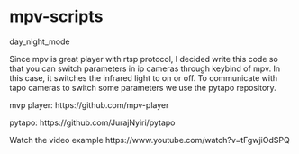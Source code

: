 # mpv-scripts
day_night_mode

Since mpv is great player with rtsp protocol, I decided write this code so that you can switch parameters in ip cameras through keybind of mpv. In this case, it switches the infrared light to on or off. To communicate with tapo cameras to switch some parameters we use the pytapo repository.
<p>
mvp player: https://github.com/mpv-player
<p>
pytapo: https://github.com/JurajNyiri/pytapo
<p>
Watch the video example https://www.youtube.com/watch?v=tFgwjiOdSPQ
